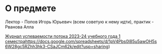 # О предмете
Лектор - Попов Игорь Юрьевич (всем советую к нему идти), практик - Рванова Алла 

[Журнал успеваемости потока 2023-24 учебного года 1 семестра](https://docs.google.com/spreadsheets/d/1pV4Pbs0l85u5awOH5s6W28gc5RZhh3hk3-CSaJCm62k/edit?usp=sharing)https://docs.google.com/spreadsheets/d/1pV4Pbs0l85u5awOH5s6W28gc5RZhh3hk3-CSaJCm62k/edit?usp=sharing)
